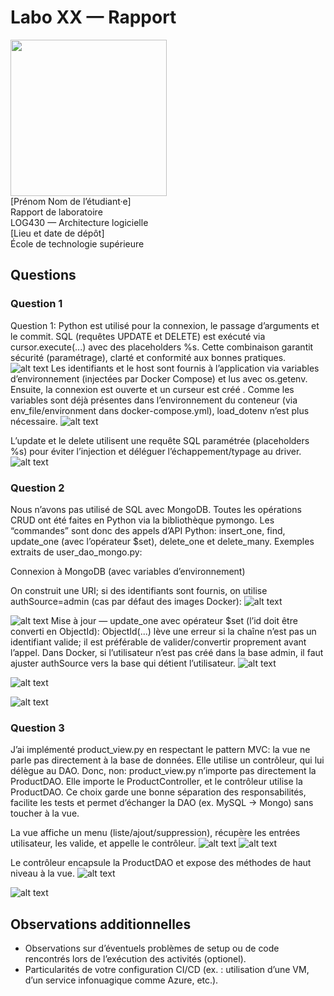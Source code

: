 # Labo XX — Rapport

<img src="https://upload.wikimedia.org/wikipedia/commons/2/2a/Ets_quebec_logo.png" width="250"> \
[Prénom Nom de l’étudiant·e] \
Rapport de laboratoire \
LOG430 — Architecture logicielle \
[Lieu et date de dépôt] \
École de technologie supérieure

## Questions

### Question 1

Question 1:
Python est utilisé pour la connexion, le passage d’arguments et le commit.
SQL (requêtes UPDATE et DELETE) est exécuté via cursor.execute(...) avec des placeholders %s.
Cette combinaison garantit sécurité (paramétrage), clarté et conformité aux bonnes pratiques.
 ![alt text](image.png)
Les identifiants et le host sont fournis à l’application via variables d’environnement (injectées par Docker Compose) et lus avec os.getenv. Ensuite, la connexion est ouverte et un curseur est créé . Comme les variables sont déjà présentes dans l’environnement du conteneur (via env_file/environment dans docker-compose.yml), load_dotenv n’est plus nécessaire.
![alt text](image-1.png)

L’update et le delete utilisent une requête SQL paramétrée (placeholders %s) pour éviter l’injection et déléguer l’échappement/typage au driver.
![alt text](image-2.png)
 


### Question 2
Nous n’avons pas utilisé de SQL avec MongoDB. Toutes les opérations CRUD ont été faites en Python via la bibliothèque pymongo.
Les “commandes” sont donc des appels d’API Python: insert_one, find, update_one (avec l’opérateur $set), delete_one et delete_many.
Exemples extraits de user_dao_mongo.py:

Connexion à MongoDB (avec variables d’environnement)

On construit une URI; si des identifiants sont fournis, on utilise authSource=admin (cas par défaut des images Docker):
![alt text](image-3.png)

![alt text](image-4.png)
Mise à jour — update_one avec opérateur $set (l’id doit être converti en ObjectId):
ObjectId(...) lève une erreur si la chaîne n’est pas un identifiant valide; il est préférable de valider/convertir proprement avant l’appel.
Dans Docker, si l’utilisateur n’est pas créé dans la base admin, il faut ajuster authSource vers la base qui détient l’utilisateur.
![alt text](image-5.png)

![alt text](image-6.png)

![alt text](image-7.png)
### Question 3

J’ai implémenté product_view.py en respectant le pattern MVC: la vue ne parle pas directement à la base de données. Elle utilise un contrôleur, qui lui délègue au DAO.
Donc, non: product_view.py n’importe pas directement la ProductDAO. Elle importe le ProductController, et le contrôleur utilise la ProductDAO. Ce choix garde une bonne séparation des responsabilités, facilite les tests et permet d’échanger la DAO (ex. MySQL → Mongo) sans toucher à la vue.

La vue affiche un menu (liste/ajout/suppression), récupère les entrées utilisateur, les valide, et appelle le contrôleur.
![alt text](image.png)
![alt text](image-1.png)

Le contrôleur encapsule la ProductDAO et expose des méthodes de haut niveau à la vue.
![alt text](image-2.png)

![alt text](image-8.png)


## Observations additionnelles

- Observations sur d’éventuels problèmes de setup ou de code rencontrés lors de l’exécution des activités (optionel).
- Particularités de votre configuration CI/CD (ex. : utilisation d’une VM, d’un service infonuagique comme Azure, etc.).
